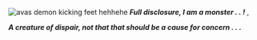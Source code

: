 ![avas demon kicking feet hehhehe](https://github.com/user-attachments/assets/30eee440-7904-4b66-845d-5f60794aa561)
***Full disclosure, I am a monster . . !***
,

***A creature of dispair, not that that should be a cause for concern . . .***
